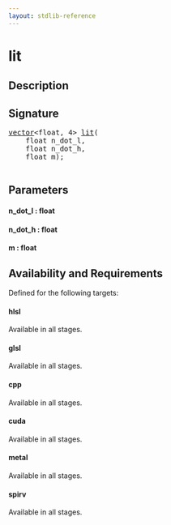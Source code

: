 ```yaml
---
layout: stdlib-reference
---
```


# lit

## Description





## Signature 

<pre>
<a href="/stdlib-reference/types/vector/index" class="code_type">vector</a>&lt;<span class="code_keyword">float</span>, 4&gt; <a href="/stdlib-reference/global-decls/lit">lit</a>(
    <span class="code_keyword">float</span> <span class='code_param'>n_dot_l</span>,
    <span class="code_keyword">float</span> <span class='code_param'>n_dot_h</span>,
    <span class="code_keyword">float</span> <span class='code_param'>m</span>);

</pre>

## Parameters

#### n\_dot\_l  : float
#### n\_dot\_h  : float
#### m  : float

## Availability and Requirements

Defined for the following targets:

#### hlsl
Available in all stages.

#### glsl
Available in all stages.

#### cpp
Available in all stages.

#### cuda
Available in all stages.

#### metal
Available in all stages.

#### spirv
Available in all stages.



